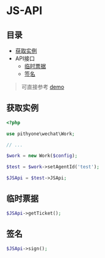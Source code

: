 # JS-API

## 目录

- [获取实例](#获取实例)
- API接口
    - [临时票据](#临时票据)
    - [签名](#签名)

> 可直接参考 [demo](../examples/js-api.php)

## 获取实例

```php
<?php

use pithyone\wechat\Work;

// ...

$work = new Work($config);

$test = $work->setAgentId('test');

$JSApi = $test->JSApi;
```

## 临时票据

```php
$JSApi->getTicket();
```

## 签名

```php
$JSApi->sign();
```
